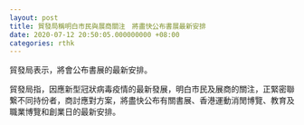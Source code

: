 ```yaml
---
layout: post
title: 貿發局稱明白市民與展商關注　將盡快公布書展最新安排
date: 2020-07-12 20:50:05.000000000 +08:00
categories: rthk
---
```


貿發局表示，將會公布書展的最新安排。

貿發局指，因應新型冠狀病毒疫情的最新發展，明白市民及展商的關注，正緊密聯繋不同持份者，商討應對方案，將盡快公布有關書展、香港運動消閒博覽、教育及職業博覽和創業日的最新安排。
